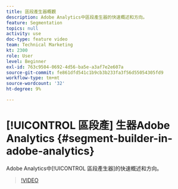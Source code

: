 ```yaml
---
title: 區段產生器概觀
description: Adobe Analytics中區段產生器的快速概述和方向。
feature: Segmentation
topics: null
activity: use
doc-type: feature video
team: Technical Marketing
kt: 2300
role: User
level: Beginner
exl-id: 763c9504-0692-4d56-ba5e-a3af7e2e607a
source-git-commit: fe861dfd541c1b9cb3b233fa3f56d55054305fd9
workflow-type: tm+mt
source-wordcount: '32'
ht-degree: 9%

---
```


# [!UICONTROL 區段產] 生器Adobe Analytics {#segment-builder-in-adobe-analytics}

Adobe Analytics中[!UICONTROL 區段產生器]的快速概述和方向。

>[!VIDEO](https://video.tv.adobe.com/v/25404/?quality=12)

